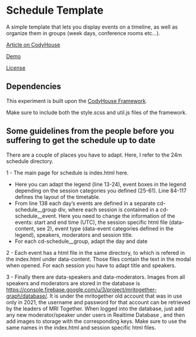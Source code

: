 # Schedule Template

A simple template that lets you display events on a timeline, as well as organize them in groups (week days, conference rooms etc…).

[Article on CodyHouse](https://codyhouse.co/gem/schedule-template)

[Demo](https://codyhouse.co/demo/schedule-template)
 
[License](https://codyhouse.co/license)

## Dependencies

This experiment is built upon the [CodyHouse Framework](https://github.com/CodyHouse/codyhouse-framework).

Make sure to include both the style.scss and util.js files of the framework.

## Some guidelines from the people before you suffering to get the schedule up to date

There are a couple of places you have to adapt. Here, I refer to the 24m schedule directory.

1 - The main page for schedule is index.html here. 
* Here you can adapt the legend (line 13-24), event boxes in the legend depending on the session categories you defined (25-61). Line 84-117 defines the layout of the timetable.
* From line 138 each day’s events are defined in a separate cd-schedule__group div, where each session is contained in a cd-schedule__event. Here you need to change the information of the events: start and end time (UTC), the session specific html file (data-content, see 2), event type (data-event categories defined in the legend), speakers, moderators and session title.
* For each cd-schedule__group, adapt the day and date

2 - Each event has a html file in the same directory, to which is refered in the index.html under data-content. Those files contain the text in the modal when opened.
For each session you have to adapt title and speakers.

3 - Finally there are data-speakers and data-moderators. Images from all speakers and moderators are stored in the database is https://console.firebase.google.com/u/3/project/mritogether-graph/database/. It is under the mritogether old account that was in use only in 2021, the username and password for that account can be retrieved by the leaders of MRI Together. When logged into the database, just add any new moderator/speaker under users in Realtime Database , and then add images to storage with the corresponding keys. Make sure to use the same names in the index.html and session specific html files.
